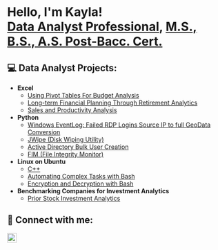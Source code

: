 <h1>Hello, I'm Kayla! <br/><a href="https://github.com/3456kayy">Data Analyst Professional</a>, <a href="https://www.linkedin.com/in/kayla-walker-6b7864243/">M.S., B.S., A.S. Post-Bacc. Cert.</a>

<h2>💻 Data Analyst Projects:</h2>

- <b>Excel</b>
  - [Using Pivot Tables For Budget Analysis](https://github.com/3456kayy/Pivot-Tables/tree/main)
  - [Long-term Financial Planning Through Retirement Analytics](https://github.com/3456kayy/Retirement-Analytics/tree/main)
  - [Sales and Productivity Analysis](https://github.com/3456kayy/Visualization/tree/main)
- <b>Python</b>
  - [Windows EventLog: Failed RDP Logins Source IP to full GeoData Conversion](https://github.com/joshmadakor1/Sentinel-Lab)
  - [JWipe (Disk Wiping Utility)](https://github.com/joshmadakor1/Jwipe.PowerShell)
  - [Active Directory Bulk User Creation](https://github.com/joshmadakor1/AD_PS)
  - [FIM (File Integrity Monitor)](https://github.com/joshmadakor1/PowerShell-Integrity-FIM)
- <b>Linux on Ubuntu</b>
  - [C++](https://github.com/3456kayy/C-plus-plus/tree/main)
  - [Automating Complex Tasks with Bash](https://github.com/3456kayy/Bash-Scripting)
  - [Encryption and Decryption with Bash](https://github.com/3456kayy/Encryption-Decryption-with-Bash/tree/main)
- <b>Benchmarking Companies for Investment Analytics</b>
  - [Prior Stock Investment Analytics](https://github.com/3456kayy/JPM-vs-BOA/tree/main)

<h2> 🤝 Connect with me:</h2>

[<img align="left" alt="Kayla Walker | LinkedIn" width="22px" src="https://cdn.jsdelivr.net/npm/simple-icons@v3/icons/linkedin.svg" />][linkedin]

[linkedin]: https://linkedin.com/in/kayla-walker-6b7864243/


<!--
